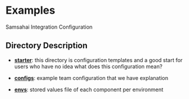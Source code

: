 # Examples

Samsahai Integration Configuration

## Directory Description
- **[starter](https://github.com/agoda-com/samsahai/tree/master/examples/starter)**: this directory is configuration templates and a good start for users who have no idea what does this configuration mean?

- **[configs](https://github.com/agoda-com/samsahai/tree/master/examples/configs)**: example team configuration that we have explanation

- **[envs](https://github.com/agoda-com/samsahai/tree/master/examples/envs)**: stored values file of each component per environment